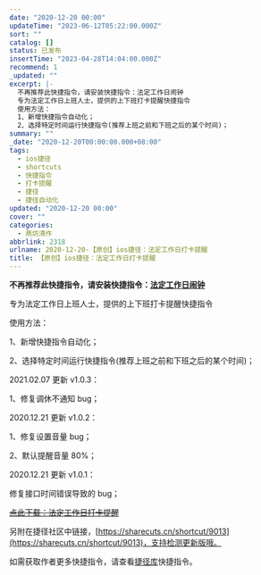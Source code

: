 ```yaml
---
date: "2020-12-20 00:00"
updateTime: "2023-06-12T05:22:00.000Z"
sort: ""
catalog: []
status: 已发布
insertTime: "2023-04-28T14:04:00.000Z"
recommend: 1
_updated: ""
excerpt: |-
  不再推荐此快捷指令，请安装快捷指令：法定工作日闹钟
  专为法定工作日上班人士，提供的上下班打卡提醒快捷指令
  使用方法：
  1、新增快捷指令自动化；
  2、选择特定时间运行快捷指令(推荐上班之前和下班之后的某个时间)；
summary: ""
_date: "2020-12-20T00:00:00.000+08:00"
tags:
  - ios捷径
  - shortcuts
  - 快捷指令
  - 打卡提醒
  - 捷径
  - 捷径自动化
updated: "2020-12-20 00:00"
cover: ""
categories:
  - 燕坊清作
abbrlink: 2318
urlname: 2020-12-20-【原创】ios捷径：法定工作日打卡提醒
title: 【原创】ios捷径：法定工作日打卡提醒
---
```


**不再推荐此快捷指令，请安装快捷指令：**[**法定工作日闹钟**](https://sharecuts.cn/shortcut/8420)

专为法定工作日上班人士，提供的上下班打卡提醒快捷指令

使用方法：

1、新增快捷指令自动化；

2、选择特定时间运行快捷指令(推荐上班之前和下班之后的某个时间)；

2021.02.07 更新 v1.0.3：

1、修复调休不通知 bug；

2020.12.21 更新 v1.0.2：

1、修复设置音量 bug；

2、默认提醒音量 80%；

2020.12.21 更新 v1.0.1：

修复接口时间错误导致的 bug；

[~~点此下载：法定工作日打卡提醒~~](https://www.icloud.com/shortcuts/5d9022df4d014807914567f41bfc917e)

另附在捷径社区中链接，[https://sharecuts.cn/shortcut/9013](https://sharecuts.cn/shortcut/9013)，支持检测更新版哦。

如需获取作者更多快捷指令，请查看[捷径库](https://www.bmqy.net/2342.html)快捷指令。
